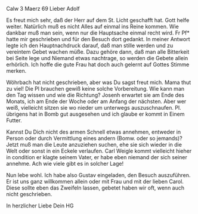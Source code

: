  Calw 3 Maerz 69
Lieber Adolf

Es freut mich sehr, daß der Herr auf dem St. Licht geschafft hat. Gott helfe weiter. Natürlich muß es nicht Alles auf einmal ins Reine kommen. Wie dankbar muß man sein, wenn nur die Hauptsache einmal recht wird. Fr Pf<eiffer>* hatte mir geschrieben und für den Besuch dort gedankt. In meiner Antwort legte ich den Hauptnachdruck darauf, daß man stille werden und zu vereintem Gebet wachen müße. Dazu gehöre dann, daß man alle Bitterkeit bei Seite lege und Niemand etwas nachtrage, so werden die Gebete allein erhörlich. Ich hoffe die gute Frau hat doch auch gelernt auf Gottes Stimme merken.

Wöhrbach hat nicht geschrieben, aber was Du sagst freut mich. 
Mama thut zu viel! Die Pl brauchen gewiß keine solche Vorbereitung. Wie kann man den Tag wissen und wie die Richtung? Josenh erwartet sie am Ende des Monats, ich am Ende der Woche oder am Anfang der nächsten. Aber wer weiß, vielleicht sitzen sie wo nieder um unterwegs auszuschnaufen. Pl. übrigens hat in Bomb gut ausgesehen und ich glaube er kommt in Einem Futter.

Kannst Du Dich nicht des armen Schnell etwas annehmen, entweder in Person oder durch Vermittlung eines andern (Bomw. oder so jemands)? Jetzt muß man die Leute anzuziehen suchen, ehe sie sich wieder in die Welt oder sonst in ein Eckele verlaufen. Carl Weigle kommt vielleicht hieher in condition er klagte seinem Vater, er habe eben niemand der sich seiner annehme. Ach wie viele gibt es in solcher Lage!

Nun lebe wohl. Ich habe also Gustav eingeladen, den Besuch auszuführen. Er ist uns ganz willkommen allein oder mit Frau und mit der lieben Carol. Diese sollte eben das Zweifeln lassen, gebetet haben wir oft, wenn auch nicht geschrieben.

 In herzlicher Liebe Dein HG
